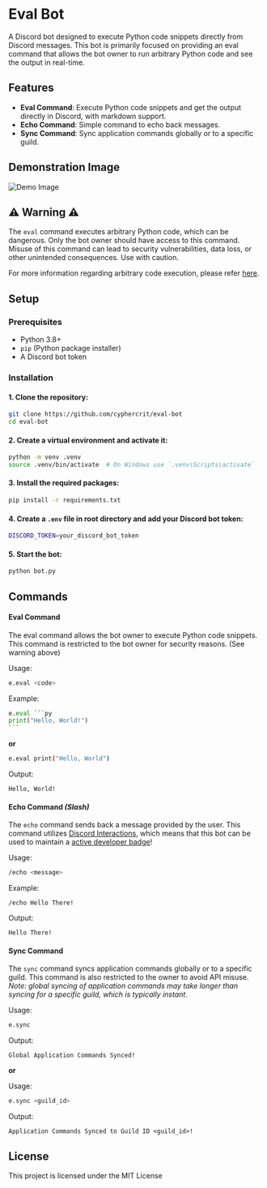 # Eval Bot

A Discord bot designed to execute Python code snippets directly from Discord messages. This bot is primarily focused on providing an eval command that allows the bot owner to run arbitrary Python code and see the output in real-time.

## Features
- **Eval Command**: Execute Python code snippets and get the output directly in Discord, with markdown support.
- **Echo Command**: Simple command to echo back messages.
- **Sync Command**: Sync application commands globally or to a specific guild.

## Demonstration Image

![Demo Image](https://i.imgur.com/DV08NnQ.png)

## :warning: Warning :warning:

The `eval` command executes arbitrary Python code, which can be dangerous. Only the bot owner should have access to this command. Misuse of this command can lead to security vulnerabilities, data loss, or other unintended consequences. Use with caution.

For more information regarding arbitrary code execution, please refer [here](https://www.geeksforgeeks.org/what-is-arbitrary-code-execution/).

## Setup

### Prerequisites

- Python 3.8+
- `pip` (Python package installer)
- A Discord bot token

### Installation

#### 1. Clone the repository:
```sh
git clone https://github.com/cyphercrit/eval-bot
cd eval-bot
```

#### 2. Create a virtual environment and activate it:
```sh
python -m venv .venv
source .venv/bin/activate  # On Windows use `.venv\Scripts\activate`
```

#### 3. Install the required packages:
```sh
pip install -r requirements.txt
```

#### 4. Create a `.env` file in root directory and add your Discord bot token:
```sh
DISCORD_TOKEN=your_discord_bot_token
```

#### 5. Start the bot:
```sh
python bot.py
```

## Commands

#### Eval Command
The eval command allows the bot owner to execute Python code snippets. This command is restricted to the bot owner for security reasons. (See warning above)

Usage:
```sh
e.eval <code>
```
Example:
````py
e.eval ```py
print("Hello, World!")
```
````
**or**
```sh
e.eval print("Hello, World")
```
Output:
```
Hello, World!
```

#### Echo Command _(Slash)_
The `echo` command sends back a message provided by the user. This command utilizes [Discord Interactions](https://discord.com/developers/docs/interactions/receiving-and-responding), which means that this bot can be used to maintain a [active developer badge](https://support-dev.discord.com/hc/en-us/articles/10113997751447-Active-Developer-Badge)!

Usage:
```sh
/echo <message>
```

Example:
```
/echo Hello There!
```
Output:
```
Hello There!
```

#### Sync Command
The `sync` command syncs application commands globally or to a specific guild. This command is also restricted to the owner to avoid API misuse. _Note: global syncing of application commands may take longer than syncing for a specific guild, which is typically instant_.

Usage:
```sh
e.sync
```
Output:
```
Global Application Commands Synced!
```
**or**

Usage:
```sh
e.sync <guild_id>
```
Output:
```
Application Commands Synced to Guild ID <guild_id>!
```
## License
This project is licensed under the MIT License
